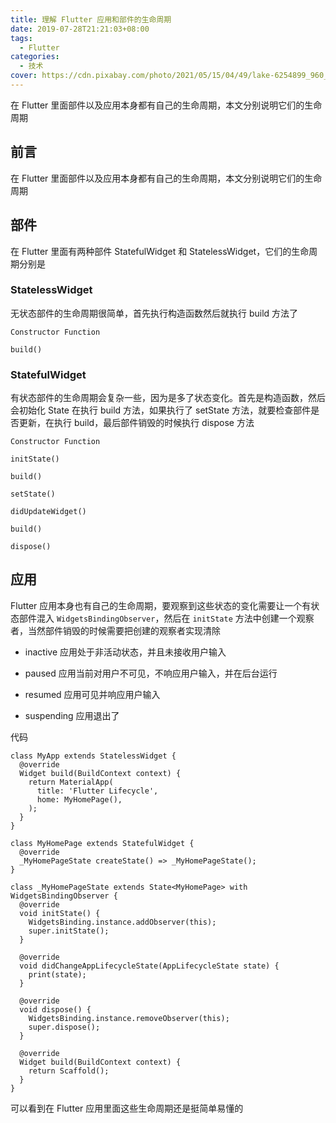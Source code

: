 ```yaml
---
title: 理解 Flutter 应用和部件的生命周期
date: 2019-07-28T21:21:03+08:00
tags:
  - Flutter
categories:
  - 技术
cover: https://cdn.pixabay.com/photo/2021/05/15/04/49/lake-6254899_960_720.jpg
---
```


在 Flutter 里面部件以及应用本身都有自己的生命周期，本文分别说明它们的生命周期

<!--more-->

## 前言

在 Flutter 里面部件以及应用本身都有自己的生命周期，本文分别说明它们的生命周期

## 部件

在 Flutter 里面有两种部件 StatefulWidget 和 StatelessWidget，它们的生命周期分别是

### StatelessWidget

无状态部件的生命周期很简单，首先执行构造函数然后就执行 build 方法了

```
Constructor Function

build()
```

### StatefulWidget

有状态部件的生命周期会复杂一些，因为是多了状态变化。首先是构造函数，然后会初始化 State 在执行 build 方法，如果执行了 setState 方法，就要检查部件是否更新，在执行 build，最后部件销毁的时候执行 dispose 方法

```
Constructor Function

initState()

build()

setState()

didUpdateWidget()

build()

dispose()
```

## 应用

Flutter 应用本身也有自己的生命周期，要观察到这些状态的变化需要让一个有状态部件混入 `WidgetsBindingObserver`，然后在 `initState` 方法中创建一个观察者，当然部件销毁的时候需要把创建的观察者实现清除

- inactive 应用处于非活动状态，并且未接收用户输入

- paused 应用当前对用户不可见，不响应用户输入，并在后台运行

- resumed 应用可见并响应用户输入

- suspending 应用退出了

代码

```
class MyApp extends StatelessWidget {
  @override
  Widget build(BuildContext context) {
    return MaterialApp(
      title: 'Flutter Lifecycle',
      home: MyHomePage(),
    );
  }
}

class MyHomePage extends StatefulWidget {
  @override
  _MyHomePageState createState() => _MyHomePageState();
}

class _MyHomePageState extends State<MyHomePage> with WidgetsBindingObserver {
  @override
  void initState() {
    WidgetsBinding.instance.addObserver(this);
    super.initState();
  }

  @override
  void didChangeAppLifecycleState(AppLifecycleState state) {
	print(state);
  }

  @override
  void dispose() {
    WidgetsBinding.instance.removeObserver(this);
    super.dispose();
  }

  @override
  Widget build(BuildContext context) {
    return Scaffold();
  }
}
```

可以看到在 Flutter 应用里面这些生命周期还是挺简单易懂的
